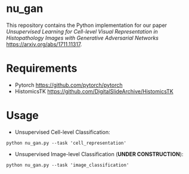 # nu_gan
This repository contains the Python implementation for our paper *Unsupervised Learning for Cell-level Visual Representation in Histopathology Images with Generative Adversarial Networks* https://arxiv.org/abs/1711.11317. 

Requirements
=================
* Pytorch https://github.com/pytorch/pytorch
* HistomicsTK https://github.com/DigitalSlideArchive/HistomicsTK

Usage
=================

* Unsupervised Cell-level Classification:
```shell
python nu_gan.py --task 'cell_representation'
```

* Unsupervised Image-level Classification (**UNDER CONSTRUCTION**):
```shell
python nu_gan.py --task 'image_classification'
```
